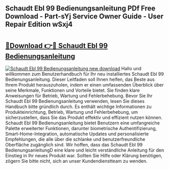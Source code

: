 ## Schaudt Ebl 99 Bedienungsanleitung PDf Free Download - Part-sYj Service Owner Guide - User Repair Edition wSxj4

# <h2><a href="http://df2rj5.blite.top/?on=Schaudt+Ebl+99+Bedienungsanleitung">🔗Download 👉🔴 Schaudt Ebl 99 Bedienungsanleitung</a></h2>

[![Schaudt Ebl 99 Bedienungsanleitung new download](https://i.imgur.com/lujVjoI.png)](http://df2rj5.blite.top/?on=Schaudt+Ebl+99+Bedienungsanleitung)
Hallo und willkommen zum Benutzerhandbuch für Ihr neu installiertes Schaudt Ebl 99 Bedienungsanleitung. Dieser Leitfaden soll Ihnen helfen, das Beste aus Ihrem Produkt herauszuholen, indem er einen umfassenden Überblick über seine Merkmale, Funktionen und Vorteile bietet. Sie finden klare Anweisungen für Betrieb, Wartung und Fehlerbehebung. Bevor Sie Ihr Schaudt Ebl 99 Bedienungsanleitung verwenden, lesen Sie dieses Handbuch bitte gründlich durch. Es enthält wichtige Informationen zu Produkteinrichtung, Betrieb, Wartung und Fehlerbehebung, um sicherzustellen, dass Sie das Produkt effektiv und effizient nutzen können. Schaudt Ebl 99 Bedienungsanleitung bietet Benutzern eine umfangreiche Palette erweiterter Funktionen, darunter biometrische Authentifizierung, Smart-Home-Integration, automatische Updates und personalisierte Empfehlungen, die alle über die schlanke und benutzerfreundliche Oberfläche zugänglich sind. Wir hoffen, dass das Schaudt Ebl 99 BedienungsanleitungD eine klare und leicht verständliche Anleitung für den Einstieg in Ihr neues Produkt war. Sollten Sie Hilfe oder Klärung benötigen, zögern Sie bitte nicht, sich an unser Kundendienstteam zu wenden.
